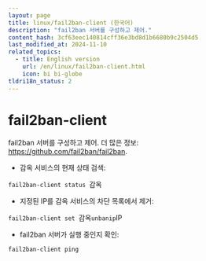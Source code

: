 ```yaml
---
layout: page
title: linux/fail2ban-client (한국어)
description: "fail2ban 서버를 구성하고 제어."
content_hash: 3cf63eec140814cff36e3bd8d1b6680b9c2504d5
last_modified_at: 2024-11-10
related_topics:
  - title: English version
    url: /en/linux/fail2ban-client.html
    icon: bi bi-globe
tldri18n_status: 2
---
```

# fail2ban-client

fail2ban 서버를 구성하고 제어.
더 많은 정보: <https://github.com/fail2ban/fail2ban>.

- 감옥 서비스의 현재 상태 검색:

`fail2ban-client status `<span class="tldr-var badge badge-pill bg-dark-lm bg-white-dm text-white-lm text-dark-dm font-weight-bold">감옥</span>

- 지정된 IP를 감옥 서비스의 차단 목록에서 제거:

`fail2ban-client set `<span class="tldr-var badge badge-pill bg-dark-lm bg-white-dm text-white-lm text-dark-dm font-weight-bold">감옥</span>` unbanip `<span class="tldr-var badge badge-pill bg-dark-lm bg-white-dm text-white-lm text-dark-dm font-weight-bold">IP</span>

- fail2ban 서버가 실행 중인지 확인:

`fail2ban-client ping`
